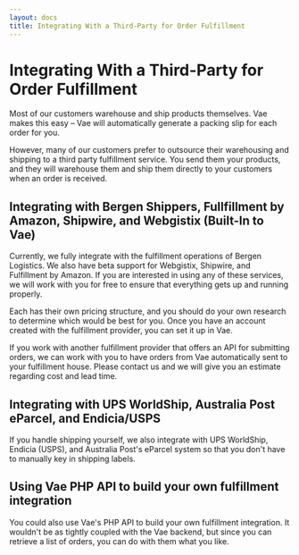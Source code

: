 ```yaml
---
layout: docs
title: Integrating With a Third-Party for Order Fulfillment
---
```


# Integrating With a Third-Party for Order Fulfillment

Most of our customers warehouse and ship products themselves. Vae makes
this easy – Vae will automatically generate a packing slip for each
order for you.

However, many of our customers prefer to outsource their warehousing and
shipping to a third party fulfillment service. You send them your
products, and they will warehouse them and ship them directly to your
customers when an order is received.

## Integrating with Bergen Shippers, Fullfillment by Amazon, Shipwire, and Webgistix (Built-In to Vae)

Currently, we fully integrate with the fulfillment operations of Bergen
Logistics. We also have beta support for Webgistix, Shipwire, and
Fulfillment by Amazon. If you are interested in using any of these
services, we will work with you for free to ensure that everything gets
up and running properly.

Each has their own pricing structure, and you should do your own
research to determine which would be best for you. Once you have an
account created with the fulfillment provider, you can set it up in Vae.

If you work with another fulfillment provider that offers an API for
submitting orders, we can work with you to have orders from Vae
automatically sent to your fulfillment house. Please contact us and we
will give you an estimate regarding cost and lead time.

## Integrating with UPS WorldShip, Australia Post eParcel, and Endicia/USPS

If you handle shipping yourself, we also integrate with UPS WorldShip,
Endicia (USPS), and Australia Post's eParcel system so that you don't
have to manually key in shipping labels.

## Using Vae PHP API to build your own fulfillment integration

You could also use Vae's PHP API to build your own fulfillment
integration. It wouldn't be as tightly coupled with the Vae backend, but
since you can retrieve a list of orders, you can do with them what you
like.

